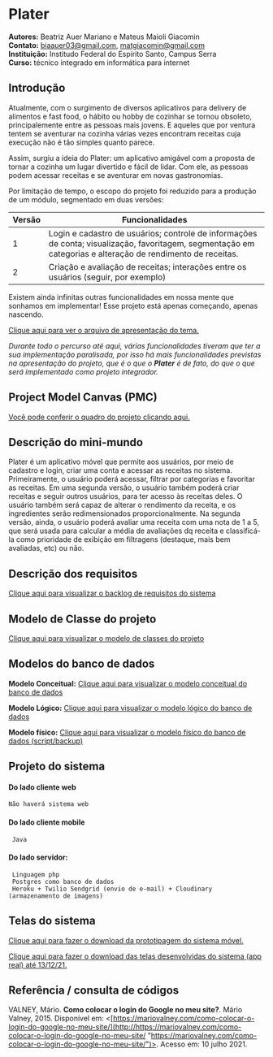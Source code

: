 # Plater

**Autores:** Beatriz Auer Mariano e Mateus Maioli Giacomin </br>
**Contato:** biaauer03@gmail.com, matgiacomin@gmail.com </br>
**Instituição:** Institudo Federal do Espírito Santo, Campus Serra </br>
**Curso:** técnico integrado em informática para internet

## Introdução
Atualmente, com o surgimento de diversos aplicativos para delivery de alimentos e fast food, o hábito ou hobby de cozinhar se tornou obsoleto, principalemente entre as pessoas mais jovens. E aqueles que por ventura tentem se aventurar na cozinha várias vezes encontram receitas cuja execução não é tão simples quanto parece.

Assim, surgiu a ideia do Plater: um aplicativo amigável com a proposta de tornar a cozinha um lugar divertido e fácil de lidar. Com ele, as pessoas podem acessar receitas e se aventurar em novas gastronomias.

Por limitação de tempo, o escopo do projeto foi reduzido para a produção de um módulo, segmentado em duas versões:

| Versão | Funcionalidades |
| ------------ | ------------ |
|1| Login e cadastro de usuários; controle de informações de conta; visualização, favoritagem, segmentação em categorias e alteração de rendimento de receitas. |
|2| Criação e avaliação de receitas; interações entre os usuários (seguir, por exemplo)  |

Existem ainda infinitas outras funcionalidades em nossa mente que sonhamos em implementar! Esse projeto está apenas começando, apenas nascendo.

[Clique aqui para ver o arquivo de apresentação do tema.](https://github.com/auerbeatriz/plater-web/blob/761f14a4abced02bab9ba4e162661bf168d248aa/doc/definicaotema.pdf)

*Durante todo o percurso até aqui, várias funcionalidades tiveram que ter a sua implementação paralisada, por isso há mais funcionalidades previstas na apresentação do projeto, que é o que o **Plater** é de fato, do que o que será implementado como projeto integrador.*

## Project Model Canvas (PMC)
[Você pode conferir o quadro do projeto clicando aqui.](https://github.com/auerbeatriz/plater-web/blob/275060c76a3767e43d5ad9466ee396289990ea5e/doc/pmc.pdf)

## Descrição do mini-mundo
Plater é um aplicativo móvel que permite aos usuários, por meio de cadastro e login, criar uma conta e acessar as receitas no sistema. Primeiramente, o usuário poderá acessar, filtrar por categorias e favoritar as receitas. Em uma segunda versão, o usuário também poderá criar receitas e seguir outros usuários, para ter acesso às receitas deles. O usuário também será capaz de alterar o rendimento da receita, e os ingredientes serão redimensionados proporcionalmente. Na segunda versão, ainda, o usuário poderá avaliar uma receita com uma nota de 1 a 5, que será usada para calcular a média de avaliações dq receita e classificá-la como prioridade de exibição em filtragens (destaque, mais bem avaliadas, etc) ou não.

## Descrição dos requisitos
[Clique aqui para visualizar o backlog de requisitos do sistema](https://github.com/auerbeatriz/plater-web/blob/56859521e45377d247dafc5df731bd5a2d81f6d4/doc/Backlog%20de%20Requisitos%20Plater%20-%20M%C3%B3dulo%201.pdf)

## Modelo de Classe do projeto
[Clique aqui para visualizar o modelo de classes do projeto](https://github.com/auerbeatriz/plater-web/blob/83015619118087d7877eab2715db5fd754d6b13a/doc/Diagrama%20de%20Classe%20Plater.png)

## Modelos do banco de dados

**Modelo Conceitual:**
[Clique aqui para visualizar o modelo conceitual do banco de dados](https://github.com/auerbeatriz/plater-web/raw/83015619118087d7877eab2715db5fd754d6b13a/doc/Diagrama%20de%20Classe%20Plater.png)

**Modelo Lógico:**
[Clique aqui para visualizar o modelo lógico do banco de dados](https://github.com/auerbeatriz/plater-web/raw/main/doc/Modelo_Logico.png)

**Modelo físico:**
[Clique aqui para visualizar o modelo físico do banco de dados (script/backup)](https://github.com/auerbeatriz/plater-web/blob/c1677fa4d379e0f8bfb2b78814d12ad01daec2b0/doc/script_plater_bd.sql.pdf)

## Projeto do sistema
#### Do lado cliente web
    Não haverá sistema web

#### Do lado cliente mobile
     Java

#### Do lado servidor:
     Linguagem php
     Postgres como banco de dados 
     Heroku + Twilio Sendgrid (envio de e-mail) + Cloudinary (armazenamento de imagens)

## Telas do sistema

[Clique aqui para fazer o download da prototipagem do sistema móvel.](https://github.com/auerbeatriz/plater-web/raw/main/doc/Prototipagem%20m%C3%B3vel%20Plater%20-%20imagens.zip)

[Clique aqui para fazer o download das telas desenvolvidas do sistema (app real) até 13/12/21.](https://github.com/auerbeatriz/plater-web/raw/main/doc/telas_plater.zip)

## Referência / consulta de códigos

VALNEY, Mário. **Como colocar o login do Google no meu site?**. Mário Valney, 2015. Disponível em: <[https://mariovalney.com/como-colocar-o-login-do-google-no-meu-site/](http://https://mariovalney.com/como-colocar-o-login-do-google-no-meu-site/ "https://mariovalney.com/como-colocar-o-login-do-google-no-meu-site/")>. Acesso em: 10 julho 2021.
